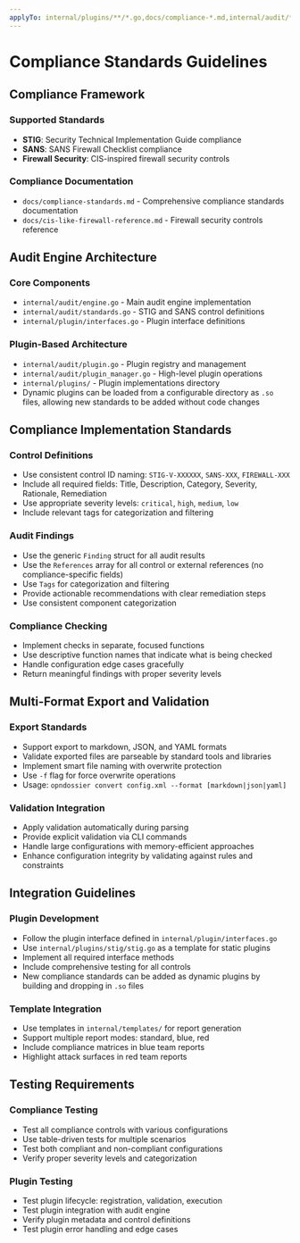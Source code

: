 ```yaml
---
applyTo: internal/plugins/**/*.go,docs/compliance-*.md,internal/audit/*.go
---
```


# Compliance Standards Guidelines

## Compliance Framework

### Supported Standards

- **STIG**: Security Technical Implementation Guide compliance
- **SANS**: SANS Firewall Checklist compliance
- **Firewall Security**: CIS-inspired firewall security controls

### Compliance Documentation

- `docs/compliance-standards.md` - Comprehensive compliance standards documentation
- `docs/cis-like-firewall-reference.md` - Firewall security controls reference

## Audit Engine Architecture

### Core Components

- `internal/audit/engine.go` - Main audit engine implementation
- `internal/audit/standards.go` - STIG and SANS control definitions
- `internal/plugin/interfaces.go` - Plugin interface definitions

### Plugin-Based Architecture

- `internal/audit/plugin.go` - Plugin registry and management
- `internal/audit/plugin_manager.go` - High-level plugin operations
- `internal/plugins/` - Plugin implementations directory
- Dynamic plugins can be loaded from a configurable directory as `.so` files, allowing new standards to be added without code changes

## Compliance Implementation Standards

### Control Definitions

- Use consistent control ID naming: `STIG-V-XXXXXX`, `SANS-XXX`, `FIREWALL-XXX`
- Include all required fields: Title, Description, Category, Severity, Rationale, Remediation
- Use appropriate severity levels: `critical`, `high`, `medium`, `low`
- Include relevant tags for categorization and filtering

### Audit Findings

- Use the generic `Finding` struct for all audit results
- Use the `References` array for all control or external references (no compliance-specific fields)
- Use `Tags` for categorization and filtering
- Provide actionable recommendations with clear remediation steps
- Use consistent component categorization

### Compliance Checking

- Implement checks in separate, focused functions
- Use descriptive function names that indicate what is being checked
- Handle configuration edge cases gracefully
- Return meaningful findings with proper severity levels

## Multi-Format Export and Validation

### Export Standards

- Support export to markdown, JSON, and YAML formats
- Validate exported files are parseable by standard tools and libraries
- Implement smart file naming with overwrite protection
- Use `-f` flag for force overwrite operations
- Usage: `opndossier convert config.xml --format [markdown|json|yaml]`

### Validation Integration

- Apply validation automatically during parsing
- Provide explicit validation via CLI commands
- Handle large configurations with memory-efficient approaches
- Enhance configuration integrity by validating against rules and constraints

## Integration Guidelines

### Plugin Development

- Follow the plugin interface defined in `internal/plugin/interfaces.go`
- Use `internal/plugins/stig/stig.go` as a template for static plugins
- Implement all required interface methods
- Include comprehensive testing for all controls
- New compliance standards can be added as dynamic plugins by building and dropping in `.so` files

### Template Integration

- Use templates in `internal/templates/` for report generation
- Support multiple report modes: standard, blue, red
- Include compliance matrices in blue team reports
- Highlight attack surfaces in red team reports

## Testing Requirements

### Compliance Testing

- Test all compliance controls with various configurations
- Use table-driven tests for multiple scenarios
- Test both compliant and non-compliant configurations
- Verify proper severity levels and categorization

### Plugin Testing

- Test plugin lifecycle: registration, validation, execution
- Test plugin integration with audit engine
- Verify plugin metadata and control definitions
- Test plugin error handling and edge cases
